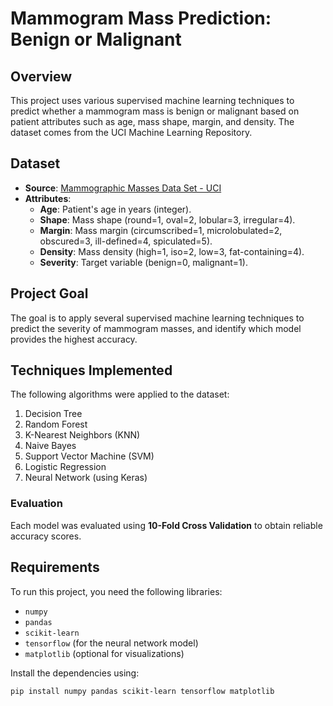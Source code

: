 
# Mammogram Mass Prediction: Benign or Malignant

## Overview
This project uses various supervised machine learning techniques to predict whether a mammogram mass is benign or malignant based on patient attributes such as age, mass shape, margin, and density. The dataset comes from the UCI Machine Learning Repository.

## Dataset
- **Source**: [Mammographic Masses Data Set - UCI](https://archive.ics.uci.edu/ml/datasets/Mammographic+Mass)
- **Attributes**:
  - **Age**: Patient's age in years (integer).
  - **Shape**: Mass shape (round=1, oval=2, lobular=3, irregular=4).
  - **Margin**: Mass margin (circumscribed=1, microlobulated=2, obscured=3, ill-defined=4, spiculated=5).
  - **Density**: Mass density (high=1, iso=2, low=3, fat-containing=4).
  - **Severity**: Target variable (benign=0, malignant=1).

## Project Goal
The goal is to apply several supervised machine learning techniques to predict the severity of mammogram masses, and identify which model provides the highest accuracy.

## Techniques Implemented
The following algorithms were applied to the dataset:
1. Decision Tree
2. Random Forest
3. K-Nearest Neighbors (KNN)
4. Naive Bayes
5. Support Vector Machine (SVM)
6. Logistic Regression
7. Neural Network (using Keras)

### Evaluation
Each model was evaluated using **10-Fold Cross Validation** to obtain reliable accuracy scores.

## Requirements
To run this project, you need the following libraries:
- `numpy`
- `pandas`
- `scikit-learn`
- `tensorflow` (for the neural network model)
- `matplotlib` (optional for visualizations)

Install the dependencies using:
```bash
pip install numpy pandas scikit-learn tensorflow matplotlib
